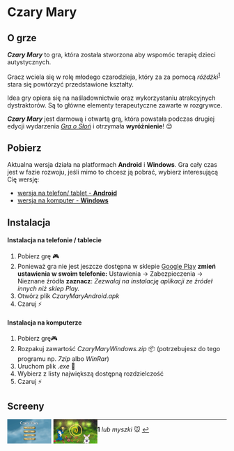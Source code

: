 # Czary Mary

## O grze
***Czary Mary*** to gra, która została stworzona aby wspomóc terapię dzieci autystycznych. 

Gracz wciela się w rolę młodego czarodzieja, który za za pomocą *różdżki*<sup id="a1">[1](#f1)</sup> stara się powtórzyć przedstawione kształty.

Idea gry opiera się na naśladownictwie oraz wykorzystaniu atrakcyjnych dystraktorów. Są to główne elementy terapeutyczne zawarte w rozgrywce. 

***Czary Mary*** jest darmową i otwartą grą, która powstała podczas drugiej edycji wydarzenia [*Gra o Słoń*](https://psychogra.pl) i otrzymała **wyróżnienie**! :blush:

## Pobierz
Aktualna wersja działa na platformach **Android** i **Windows**. 
Gra cały czas jest w fazie rozwoju, jeśli mimo to chcesz ją pobrać, wybierz interesującą Cię wersję:

 - [wersja na telefon/ tablet - **Android**](https://github.com/przemb/GOS2/releases/download/v1.0-beta/CzaryMaryAndroid.apk)
 - [wersja na komputer - **Windows**](https://github.com/przemb/GOS2/releases/download/v1.0-beta/CzaryMaryWindows.zip)


## Instalacja 
#### Instalacja na telefonie / tablecie 
1. Pobierz grę :video_game:
2. Ponieważ gra nie jest jeszcze dostępna w sklepie [Google Play](https://play.google.com/store) 
**zmień ustawienia w swoim telefonie:**
Ustawienia -> Zabezpieczenia -> Nieznane źródła
**zaznacz**: *Zezwalaj na instalację aplikacji ze źródeł innych niż sklep Play.*
3. Otwórz plik *CzaryMaryAndroid.apk*
4. Czaruj :zap:

#### Instalacja na komputerze
1. Pobierz grę:video_game:
2. Rozpakuj zawartość *CzaryMaryWindows.zip*  :package: 
    (potrzebujesz do tego programu np. *7zip* albo *WinRar*)
3. Uruchom plik *.exe* :tophat:
4. Wybierz z listy największą dostępną rozdzielczość
5. Czaruj :zap:


## Screeny
<img style="float: left; width: 20%; margin-right: 1%; margin-bottom: 0.5em;" src="https://raw.githubusercontent.com/przemb/GOS2/master/Game_Screenshots/1.png" /> 
<img style="float: left; width: 20%; margin-right: 0%; margin-bottom: 0.5em;" src="https://raw.githubusercontent.com/przemb/GOS2/master/Game_Screenshots/3.png" />

---
<b id="f1">1</b> *lub myszki* :mouse: [↩](#a1) 


